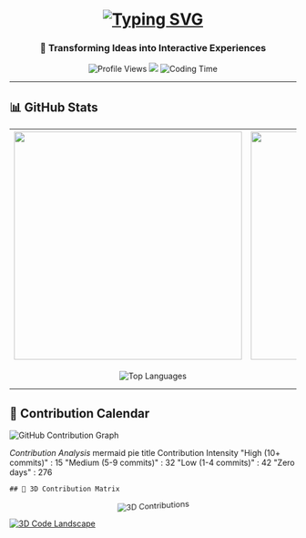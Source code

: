 <h1 align="center">
  <a href="https://git.io/typing-svg">
    <img src="https://readme-typing-svg.demolab.com?font=Fira+Code&weight=600&size=30&duration=4000&pause=1000&color=58A6FF&center=true&vCenter=true&width=500&lines=Hi+%F0%9F%91%8B%2C+I'm+Wajiha+Kulsum;Frontend+Developer;React+Specialist;UI%2FUX+Enthusiast" alt="Typing SVG">
  </a>
</h1>

<h3 align="center">🚀 Transforming Ideas into Interactive Experiences</h3>

<p align="center">
  <img src="https://komarev.com/ghpvc/?username=Wajiha-Kulsum&label=Profile%20Views&color=0e75b6&style=flat" alt="Profile Views">
  <img src="https://img.shields.io/github/followers/Wajiha-Kulsum?label=Followers&style=social">
  <img src="https://wakatime.com/badge/user/your-wakatime-id.svg" alt="Coding Time">
</p>

---
## 📊 GitHub Stats

<div align="center">

| <img src="https://github-readme-stats.vercel.app/api?username=Wajiha-Kulsum&show_icons=true&theme=radical" width="400"> | <img src="https://github-readme-streak-stats.herokuapp.com/?user=Wajiha-Kulsum&theme=radical" width="400"> |
| --- | --- |
<p align="center">
<img src="https://github-readme-stats.vercel.app/api/top-langs/?username=Wajiha-Kulsum&layout=compact&theme=vision-friendly-dark" alt="Top Languages" />
</p>

[](https://github-readme-activity-graph.vercel.app/graph?username=Wajiha-Kulsum&theme=react-dark&hide_border=true&area=true)

</div>

---

## 📅 Contribution Calendar

![GitHub Contribution Graph](https://ghchart.rshah.org/Wajiha-Kulsum)

*Contribution Analysis*
mermaid
pie
    title Contribution Intensity
    "High (10+ commits)" : 15
    "Medium (5-9 commits)" : 32
    "Low (1-4 commits)" : 42
    "Zero days" : 276



    ## 🌌 3D Contribution Matrix

<div align="center" style="perspective: 1000px; transform-style: preserve-3d;">
  <img src="https://ghchart.rshah.org/Wajiha-Kulsum" alt="3D Contributions" style="transform: rotateX(20deg) rotateY(-10deg); box-shadow: 0 25px 50px -12px rgba(16, 185, 129, 0.25);">
</div>

<!-- Alternative 3D Theme -->
[![3D Code Landscape](https://github-readme-activity-graph.vercel.app/graph?username=Wajiha-Kulsum&theme=3d&bg_color=0d1117&color=58a6ff&line=238636&point=238636&area=true&hide_border=true)](https://github.com/ashutosh00710/github-readme-activity-graph)

